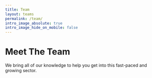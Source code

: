```yaml
---
title: Team
layout: teams
permalink: /team/
intro_image_absolute: true
intro_image_hide_on_mobile: false
---
```


# Meet The Team

We bring all of our knowledge to help you get into this fast-paced and growing sector.
